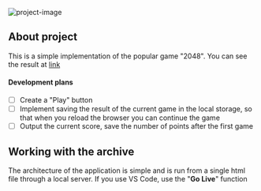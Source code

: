 ![project-image](https://lh3.googleusercontent.com/pw/AJFCJaUF9X5qeOGr0KCh1j1ZULbdD_OVt8BRFopRV9NAEKAQogFjF5F0ElknesNOquA6Nui_pdtSTAbHcVR7nhktkn6OlKDskMpCoJd0bicEyjuW7gUZNOBvugkbc410eLA6tRsi_1YEMCvRnJmFl_KJiS4=w2550-h960-s-no?authuser=0)

## About project

This is a simple implementation of the popular game "2048". You can see the result at [link](https://yastrebdev.github.io/2048/)

#### Development plans

- [ ] Create a "Play" button
- [ ] Implement saving the result of the current game in the local storage, so that when you reload the browser you can continue the game
- [ ] Output the current score, save the number of points after the first game

## Working with the archive

The architecture of the application is simple and is run from a single html file through a local server. If you use VS Code, use the "**Go Live**" function
